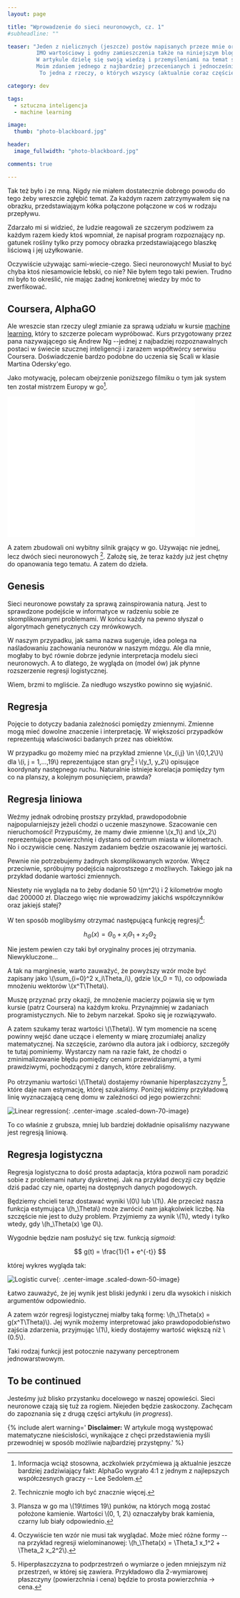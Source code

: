 ```yaml
---
layout: page

title: "Wprowadzenie do sieci neuronowych, cz. 1"
#subheadline: ""

teaser: "Jeden z nielicznych (jeszcze) postów napisanych przeze mnie oryginalnie po angielsku.
         IMO wartościowy i godny zamieszczenia także na niniejszym blogu. Wersja ojczysta.<br><br>
         W artykule dzielę się swoją wiedzą i przemyśleniami na temat sieci neuronowych.
         Moim zdaniem jednego z najbardziej przecenianych i jednocześnie niedocenianych bytów w informatyce.
          To jedna z rzeczy, o których wszyscy (aktualnie coraz częściej) mówią, ale niewielu tak naprawdę wie z czym się to je."

category: dev

tags:
  - sztuczna inteligencja
  - machine learning

image:
  thumb: "photo-blackboard.jpg"

header:
  image_fullwidth: "photo-blackboard.jpg"

comments: true

---
```


Tak też było i ze mną. Nigdy nie miałem dostatecznie dobrego powodu do tego żeby wreszcie zgłębić temat.
Za każdym razem zatrzymywałem się na obrazku, przedstawiająym kółka połączone połączone w coś w rodzaju przepływu.

Zdarzało mi si widzieć, że ludzie reagowali ze szczerym podziwem za każdym razem kiedy ktoś wpomniał,
że napisał program rozpoznający np. gatunek rośliny tylko przy pomocy obrazka przedstawiającego
blaszkę liściową i jej użyłkowanie.

Oczywiście używając sami-wiecie-czego. Sieci neuronowych! Musiał to być chyba ktoś niesamowicie łebski, co nie?
Nie byłem tego taki pewien. Trudno mi było to określić, nie mając żadnej konkretnej wiedzy by móc to zwerfikować.


## Coursera, AlphaGO

Ale wreszcie stan rzeczy uległ zmianie za sprawą udziału w kursie [machine learning](https://www.coursera.org/learn/machine-learning),
który to szczerze polecam wypróbować. Kurs przygotowany przez pana nazywającego się Andrew Ng
--jednej z najbadziej rozpoznawalnych postaci w świecie szucznej inteligencji i zarazem współtwórcy
 serwisu Coursera. Doświadczenie bardzo podobne do uczenia się Scali w klasie Martina Odersky'ego.

Jako motywację, polecam obejrzenie poniższego filmiku o tym jak system ten został mistrzem Europy w go[^european_champion].

<div class="flex-video">
    <iframe width="420" height="315" src="//www.youtube.com/embed/g-dKXOlsf98" frameborder="0" allowfullscreen></iframe>
</div>

A zatem zbudowali oni wybitny silnik grający w go. Używając nie jednej, lecz dwóch sieci neuronowych [^two_networks].
Założę się, że teraz każdy już jest chętny do opanowania tego tematu. A zatem do dzieła.

## Genesis

Sieci neuronowe powstały za sprawą zainspirowania naturą. Jest to sprawdzone podejście w informatyce w radzeniu sobie
ze skomplikowanymi problemami. W końcu każdy na pewno słyszał o algorytmach genetycznych czy mrówkowych.

W naszym przypadku, jak sama nazwa sugeruje, idea polega na naśladowaniu zachowania neuronów w naszym mózgu.
Ale dla mnie, mogłaby to być równie dobrze jedynie interpretacja modelu sieci neuronowych.
A to dlatego, że wygląda on (model ów) jak płynne rozszerzenie regresji logistycznej.

Wiem, brzmi to mgliście. Za niedługo wszystko powinno się wyjaśnić.


## Regresja

Pojęcie to dotyczy badania zależności pomiędzy zmiennymi. Zmienne mogą mieć dowolne znaczenie i interpretację.
W większości przypadków reprezentują właściwości badanych przez nas obiektów.

W przypadku go możemy mieć na przykład zmienne \\(x_{i,j} \in \\{0,1,2\\}\\)  dla \\(i, j = 1,...,19\\)
reprezentujące stan gry[^go_board] i \\(y_1, y_2\\)  opisujące koordynaty następnego ruchu.
Naturalnie istnieje korelacja pomiędzy tym co na planszy, a kolejnym posunięciem, prawda?

## Regresja liniowa

Weźmy jednak odrobinę prostszy przykład, prawdopodobnie najpopularniejszy jeżeli chodzi o uczenie maszynowe.
Szacowanie cen nieruchomości! Przypuśćmy, że mamy dwie zmienne \\(x_1\\) and \\(x_2\\) reprezentujące
powierzchnię i dystans od centrum miasta w kilometrach. No i oczywiście cenę. Naszym zadaniem będzie oszacowanie jej wartości.

Pewnie nie potrzebujemy żadnych skomplikowanych wzorów.
Wręcz przeciwnie, spróbujmy podejścia najprostszego z możliwych. Takiego jak na przykład dodanie wartości zmiennych.

Niestety nie wygląda na to żeby dodanie 50 \\(m^2\\) i 2 kilometrów mogło dać 200000 zł.
Dlaczego więc nie wprowadzimy jakichś współczynników oraz jakiejś stałej?

W ten sposób moglibyśmy otrzymać następującą funkcję regresji[^regression_equation]:

$$ h_\Theta(x) = \Theta_0 + x_i\Theta_1 + x_2\Theta_2 $$

Nie jestem pewien czy taki był oryginalny proces jej otrzymania. Niewykluczone...

A tak na marginesie, warto zauważyć, że powyższy wzór może być zapisany jako \\(\sum_{i=0}^2 x_i\Theta_i\\), gdzie \\(x_0 = 1\\),
co odpowiada mnożeniu wektorów \\(x^T\Theta\\).

Muszę przyznać przy okazji, że mnożenie macierzy pojawia się w tym kursie
(patrz Coursera) na każdym kroku. Przynajmniej w zadaniach programistycznych. Nie to żebym narzekał. Spoko się je rozwiązywało.

A zatem szukamy teraz wartości \\(\Theta\\). W tym momencie na scenę powinny wejść
dane uczące i elementy w miarę zrozumiałej analizy matematycznej. Na szczęście, zarówno dla autora jak i odbiorcy, szczegóły te tutaj pominiemy.
  Wystarczy nam na razie fakt, że chodzi o zminimalizowanie błędu pomiędzy cenami przewidzianymi, a tymi prawdziwymi,
  pochodzącymi z danych, które zebraliśmy.

Po otrzymaniu wartości \\(\\Theta\\) dostajemy równanie hiperpłaszczyzny [^hyperplane], które daje nam estymację, której szukaliśmy.
Poniżej widzimy przykładową linię wyznaczającą cenę domu w zależności od jego powierzchni:

![Linear regression](/images/neural_networks/linear_regression.svg){: .center-image .scaled-down-70-image}

To co właśnie z grubsza, mniej lub bardziej dokładnie opisaliśmy nazywane jest regresją liniową.

## Regresja logistyczna

Regresja logistyczna to dość prosta adaptacja, która pozwoli nam poradzić sobie z problemami natury dyskretnej.
Jak na przykład decyzji czy będzie dziś padać czy nie, opartej na dostępnych danych pogodowych.

Będziemy chcieli teraz dostawać wyniki \\(0\\) lub \\(1\\). Ale przecież nasza funkcja estymująca \\(h_\Theta\\)
 może zwrócić nam jakąkolwiek liczbę. Na szczęście nie jest to duży problem. Przyjmiemy za wynik \\(1\\),
  wtedy i tylko wtedy, gdy \\(h_\Theta(x) \ge 0\\).

Wygodnie będzie nam posłużyć się tzw. funkcją *sigmoid*:

$$ g(t) = \frac{1}{1 + e^{-t}}  $$

której wykres wygląda tak:

![Logistic curve](/images/neural_networks/logistic-curve.svg){: .center-image .scaled-down-50-image}

Łatwo zauważyć, że jej wynik jest bliski jedynki i zeru dla wysokich i niskich argumentów odpowiednio.

A zatem wzór regresji logistycznej miałby taką formę: \\(h_\Theta(x) = g(x^T\Theta)\\).
Jej wynik możemy interpretować jako prawdopodobieństwo zajścia zdarzenia,
przyjmując \\(1\\), kiedy dostajemy wartość większą niż \\(0.5\\).

Taki rodzaj funkcji jest potocznie nazywany perceptronem jednowarstwowym.

## To be continued

Jesteśmy już blisko przystanku docelowego w naszej opowieści. Sieci neuronowe czają się tuż za rogiem.
Niejeden będzie zaskoczony. Zachęcam do zapoznania się z drugą części artykułu (*in progress*).


{% include alert warning='
<smaller><b>Disclaimer:</b> W artykule mogą występować matematyczne nieścisłości, wynikające
    z chęci przedstawienia myśli przewodniej w sposób możliwie najbardziej przystępny.</smaller>'
%}


[^two_networks]: Technicznie mogło ich być znacznie więcej.
[^go_board]: Plansza w go ma \\(19\times 19\\) punków, na których mogą zostać położone kamienie. Wartości \\(0, 1, 2\\) oznaczałyby brak kamienia, czarny lub biały odpowiednio.
[^regression_equation]: Oczywiście ten wzór nie musi tak wyglądać. Może mieć różne formy -- na przykład regresji wielominanowej: \\(h_\Theta(x) = \Theta_1 x_1^2 + \Theta_2 x_2^2\\).
[^hyperplane]: Hiperpłaszczyzna to podprzestrzeń o wymiarze o jeden mniejszym niż przestrzeń, w której się zawiera. Przykładowo dla 2-wymiarowej płaszczyny (powierzchnia i cena) będzie to prosta powierzchnia -> cena.
[^iff]: *iff* \\(\equiv\\) *if and only if*
[^european_champion]: Informacja wciąż stosowna, aczkolwiek przyćmiewa ją aktualnie jeszcze bardziej zadziwiający fakt: AlphaGo wygrało 4:1 z jednym z najlepszych współczesnych graczy -- Lee Sedolem.
